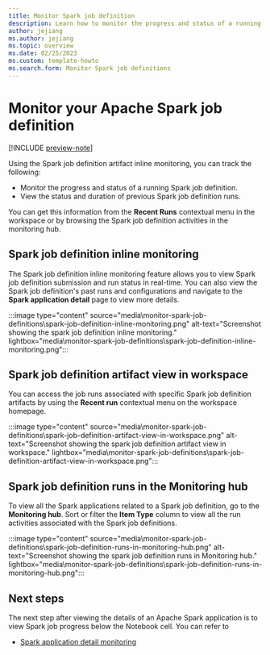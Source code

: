 ```yaml
---
title: Monitor Spark job definition
description: Learn how to monitor the progress and status of a running Spark job definition, and how to view the status and duration of previous runs.
author: jejiang
ms.author: jejiang
ms.topic: overview 
ms.date: 02/25/2023
ms.custom: template-howto
ms.search.form: Monitor Spark job definitions
---
```


# Monitor your Apache Spark job definition

[!INCLUDE [preview-note](../includes/preview-note.md)]

Using the Spark job definition artifact inline monitoring, you can track the following:

* Monitor the progress and status of a running Spark job definition.
* View the status and duration of previous Spark job definition runs.

You can get this information from the **Recent Runs** contextual menu in the workspace or by browsing the Spark job definition activities in the monitoring hub.

## Spark job definition inline monitoring

The Spark job definition inline monitoring feature allows you to view Spark job definition submission and run status in real-time. You can also view the Spark job definition's past runs and configurations and navigate to the **Spark application detail** page to view more details.

:::image type="content" source="media\monitor-spark-job-definitions\spark-job-definition-inline-monitoring.png" alt-text="Screenshot showing the spark job definition inline monitoring." lightbox="media\monitor-spark-job-definitions\spark-job-definition-inline-monitoring.png":::

## Spark job definition artifact view in workspace

You can access the job runs associated with specific Spark job definition artifacts by using the **Recent run** contextual menu on the workspace homepage.

:::image type="content" source="media\monitor-spark-job-definitions\spark-job-definition-artifact-view-in-workspace.png" alt-text="Screenshot showing the spark job definition artifact view in workspace." lightbox="media\monitor-spark-job-definitions\spark-job-definition-artifact-view-in-workspace.png":::

## Spark job definition runs in the Monitoring hub

To view all the Spark applications related to a Spark job definition, go to the **Monitoring hub**.  Sort or filter the **Item Type** column to view all the run activities associated with the Spark job definitions.

:::image type="content" source="media\monitor-spark-job-definitions\spark-job-definition-runs-in-monitoring-hub.png" alt-text="Screenshot showing the spark job definition runs in Monitoring hub." lightbox="media\monitor-spark-job-definitions\spark-job-definition-runs-in-monitoring-hub.png":::

## Next steps

The next step after viewing the details of an Apache Spark application is to view Spark job progress below the Notebook cell. You can refer to

* [Spark application detail monitoring](spark-detail-monitoring.md)